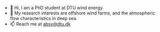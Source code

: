 - 👋 Hi, I am a PhD student at DTU wind energy. 
- 👀 My research interests are offshore wind farms, and the atmospheric flow characteristics in deep sea.
- 📫 Reach me at absy@dtu.dk

<!---
absydtu/absydtu is a ✨ special ✨ repository because its `README.md` (this file) appears on your GitHub profile.
You can click the Preview link to take a look at your changes.
--->
